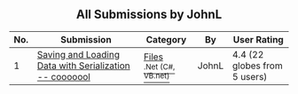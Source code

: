 ﻿<div align="center">

## All Submissions by JohnL

</div>

No.  | Submission | Category | By   | User Rating
---- | ---------- | -------- | ---- | -----------
1 | [Saving and Loading Data with Serialization \-\- cooooool<br />](https://github.com/Planet-Source-Code/johnl-saving-and-loading-data-with-serialization-cooooool__10-104) | [Files<br /><sup>.Net (C#, VB.net)</sup>](../ByCategory/files__10-2.md) | JohnL | 4.4 (22 globes from 5 users)
